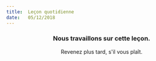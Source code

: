 ```yaml
---
title:  Leçon quotidienne
date:   05/12/2018
---
```


### <center>Nous travaillons sur cette leçon.</center>
<center>Revenez plus tard, s'il vous plaît.</center>